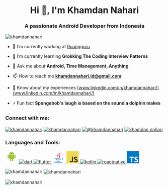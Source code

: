 <h1 align="center">Hi 👋, I'm Khamdan Nahari</h1>
<h3 align="center">A passionate Android Developer from Indonesia</h3>

<p align="left"> <img src="https://komarev.com/ghpvc/?username=khamdannahari&label=Profile%20views&color=0e75b6&style=flat" alt="khamdannahari" /> </p>

- 🔭 I’m currently working at [Ruangguru](https://www.ruangguru.com)

- 🌱 I’m currently learning **Grokking The Coding Interview Patterns**

- 💬 Ask me about **Android, Time Management, Anything**

- 📫 How to reach me **khamdannahari.id@gmail.com**

- 📄 Know about my experiences [www.linkedin.com/in/khamdannahari/](www.linkedin.com/in/khamdannahari/)

- ⚡ Fun fact **Spongebob's laugh is based on the sound a dolphin makes**

<h3 align="left">Connect with me:</h3>
<p align="left">
<a href="https://linkedin.com/in/khamdannahari" target="blank"><img align="center" src="https://raw.githubusercontent.com/rahuldkjain/github-profile-readme-generator/master/src/images/icons/Social/linked-in-alt.svg" alt="khamdannahari" height="30" width="40" /></a>
<a href="https://instagram.com/khamdannahari" target="blank"><img align="center" src="https://raw.githubusercontent.com/rahuldkjain/github-profile-readme-generator/master/src/images/icons/Social/instagram.svg" alt="khamdannahari" height="30" width="40" /></a>
<a href="https://medium.com/@khamdannahari" target="blank"><img align="center" src="https://raw.githubusercontent.com/rahuldkjain/github-profile-readme-generator/master/src/images/icons/Social/medium.svg" alt="@khamdannahari" height="30" width="40" /></a>
<a href="https://www.youtube.com/c/khamdan nahari" target="blank"><img align="center" src="https://raw.githubusercontent.com/rahuldkjain/github-profile-readme-generator/master/src/images/icons/Social/youtube.svg" alt="khamdan nahari" height="30" width="40" /></a>
</p>

<h3 align="left">Languages and Tools:</h3>
<p align="left"> <a href="https://developer.android.com" target="_blank" rel="noreferrer"> <img src="https://raw.githubusercontent.com/devicons/devicon/master/icons/android/android-original-wordmark.svg" alt="android" width="40" height="40"/> </a> <a href="https://dart.dev" target="_blank" rel="noreferrer"> <img src="https://www.vectorlogo.zone/logos/dartlang/dartlang-icon.svg" alt="dart" width="40" height="40"/> </a> <a href="https://flutter.dev" target="_blank" rel="noreferrer"> <img src="https://www.vectorlogo.zone/logos/flutterio/flutterio-icon.svg" alt="flutter" width="40" height="40"/> </a> <a href="https://www.java.com" target="_blank" rel="noreferrer"> <img src="https://raw.githubusercontent.com/devicons/devicon/master/icons/java/java-original.svg" alt="java" width="40" height="40"/> </a> <a href="https://developer.mozilla.org/en-US/docs/Web/JavaScript" target="_blank" rel="noreferrer"> <img src="https://raw.githubusercontent.com/devicons/devicon/master/icons/javascript/javascript-original.svg" alt="javascript" width="40" height="40"/> </a> <a href="https://kotlinlang.org" target="_blank" rel="noreferrer"> <img src="https://www.vectorlogo.zone/logos/kotlinlang/kotlinlang-icon.svg" alt="kotlin" width="40" height="40"/> </a> <a href="https://reactnative.dev/" target="_blank" rel="noreferrer"> <img src="https://reactnative.dev/img/header_logo.svg" alt="reactnative" width="40" height="40"/> </a> <a href="https://www.typescriptlang.org/" target="_blank" rel="noreferrer"> <img src="https://raw.githubusercontent.com/devicons/devicon/master/icons/typescript/typescript-original.svg" alt="typescript" width="40" height="40"/> </a> </p>

<p><img align="left" src="https://github-readme-stats.vercel.app/api/top-langs?username=khamdannahari&show_icons=true&locale=en&layout=compact" alt="khamdannahari" /></p>

<p>&nbsp;<img align="center" src="https://github-readme-stats.vercel.app/api?username=khamdannahari&show_icons=true&locale=en" alt="khamdannahari" /></p>

<p><img align="center" src="https://github-readme-streak-stats.herokuapp.com/?user=khamdannahari&" alt="khamdannahari" /></p>

